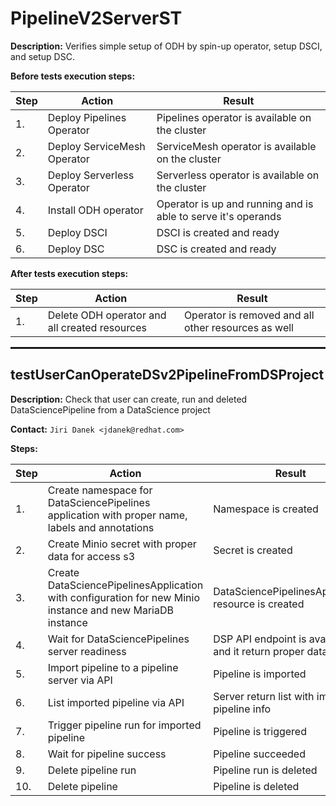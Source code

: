 # PipelineV2ServerST

**Description:** Verifies simple setup of ODH by spin-up operator, setup DSCI, and setup DSC.

**Before tests execution steps:**

| Step | Action | Result |
| - | - | - |
| 1. | Deploy Pipelines Operator | Pipelines operator is available on the cluster |
| 2. | Deploy ServiceMesh Operator | ServiceMesh operator is available on the cluster |
| 3. | Deploy Serverless Operator | Serverless operator is available on the cluster |
| 4. | Install ODH operator | Operator is up and running and is able to serve it's operands |
| 5. | Deploy DSCI | DSCI is created and ready |
| 6. | Deploy DSC | DSC is created and ready |

**After tests execution steps:**

| Step | Action | Result |
| - | - | - |
| 1. | Delete ODH operator and all created resources | Operator is removed and all other resources as well |

<hr style="border:1px solid">

## testUserCanOperateDSv2PipelineFromDSProject

**Description:** Check that user can create, run and deleted DataSciencePipeline from a DataScience project

**Contact:** `Jiri Danek <jdanek@redhat.com>`

**Steps:**

| Step | Action | Result |
| - | - | - |
| 1. | Create namespace for DataSciencePipelines application with proper name, labels and annotations | Namespace is created |
| 2. | Create Minio secret with proper data for access s3 | Secret is created |
| 3. | Create DataSciencePipelinesApplication with configuration for new Minio instance and new MariaDB instance | DataSciencePipelinesApplication resource is created |
| 4. | Wait for DataSciencePipelines server readiness | DSP API endpoint is available and it return proper data |
| 5. | Import pipeline to a pipeline server via API | Pipeline is imported |
| 6. | List imported pipeline via API | Server return list with imported pipeline info |
| 7. | Trigger pipeline run for imported pipeline | Pipeline is triggered |
| 8. | Wait for pipeline success | Pipeline succeeded |
| 9. | Delete pipeline run | Pipeline run is deleted |
| 10. | Delete pipeline | Pipeline is deleted |

